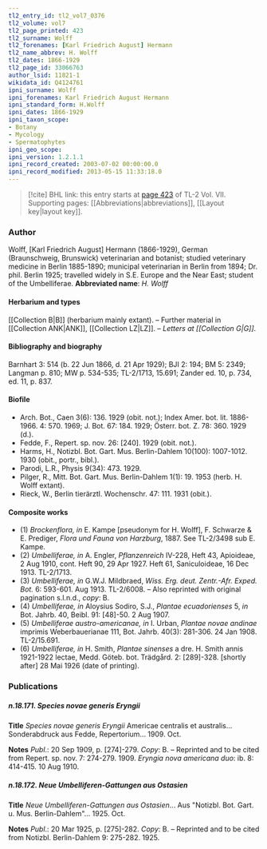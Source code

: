 ```yaml
---
tl2_entry_id: tl2_vol7_0376
tl2_volume: vol7
tl2_page_printed: 423
tl2_surname: Wolff
tl2_forenames: [Karl Friedrich August] Hermann
tl2_name_abbrev: H. Wolff
tl2_dates: 1866-1929
tl2_page_id: 33066763
author_lsid: 11821-1
wikidata_id: Q4124761
ipni_surname: Wolff
ipni_forenames: Karl Friedrich August Hermann
ipni_standard_form: H.Wolff
ipni_dates: 1866-1929
ipni_taxon_scope: 
- Botany
- Mycology
- Spermatophytes
ipni_geo_scope: 
ipni_version: 1.2.1.1
ipni_record_created: 2003-07-02 00:00:00.0
ipni_record_modified: 2013-05-15 11:33:18.0
---
```



> [!cite] BHL link: this entry starts at [page 423](https://www.biodiversitylibrary.org/page/33066763) of TL-2 Vol. VII.
> Supporting pages: [[Abbreviations|abbreviations]], [[Layout key|layout key]].

### Author

Wolff, \[Karl Friedrich August\] Hermann (1866-1929), German (Braunschweig, Brunswick) veterinarian and botanist; studied veterinary medicine in Berlin 1885-1890; municipal veterinarian in Berlin from 1894; Dr. phil. Berlin 1925; travelled widely in S.E. Europe and the Near East; student of the Umbelliferae. 
**Abbreviated name**: *H. Wolff*

#### Herbarium and types

[[Collection B|B]] (herbarium mainly extant). – Further material in [[Collection ANK|ANK]], [[Collection LZ|LZ]]. – *Letters at [[Collection G|G]]*.

#### Bibliography and biography

Barnhart 3: 514 (b. 22 Jun 1866, d. 21 Apr 1929); BJI 2: 194; BM 5: 2349; Langman p. 810; MW p. 534-535; TL-2/1713, 15.691; Zander ed. 10, p. 734, ed. 11, p. 837.

#### Biofile

- Arch. Bot., Caen 3(6): 136. 1929 (obit. not.); Index Amer. bot. lit. 1886-1966. 4: 570. 1969; J. Bot. 67: 184. 1929; Österr. bot. Z. 78: 360. 1929 (d.).
- Fedde, F., Repert. sp. nov. 26: \[240\]. 1929 (obit. not.).
- Harms, H., Notizbl. Bot. Gart. Mus. Berlin-Dahlem 10(100): 1007-1012. 1930 (obit., portr., bibl.).
- Parodi, L.R., Physis 9(34): 473. 1929.
- Pilger, R., Mitt. Bot. Gart. Mus. Berlin-Dahlem 1(1): 19. 1953 (herb. H. Wolff extant).
- Rieck, W., Berlin tierärztl. Wochenschr. 47: 111. 1931 (obit.).

#### Composite works

- (1) *Brockenflora, in* E. Kampe \[pseudonym for H. Wolff\], F. Schwarze & E. Prediger, *Flora und Fauna von Harzburg*, 1887. See TL-2/3498 sub E. Kampe.
- (2) *Umbelliferae, in* A. Engler, *Pflanzenreich* IV-228, Heft 43, Apioideae, 2 Aug 1910, cont. Heft 90, 29 Apr 1927. Heft 61, Saniculoideae, 16 Dec 1913. TL-2/1713.
- (3) *Umbelliferae, in* G.W.J. Mildbraed, *Wiss. Erg. deut. Zentr.-Afr. Exped. Bot.* 6: 593-601. Aug 1913. TL-2/6008. – Also reprinted with original pagination s.l.n.d., *copy*: B.
- (4) *Umbelliferae, in* Aloysius Sodiro, S.J., *Plantae ecuadorienses* 5, *in* Bot. Jahrb. 40, Beibl. 91: \[48\]-50. 2 Aug 1907.
- (5) *Umbelliferae austro-americanae, in* I. Urban, *Plantae novae andinae* imprimis Weberbauerianae 111, Bot. Jahrb. 40(3): 281-306. 24 Jan 1908. TL-2/15.691.
- (6) *Umbelliferae, in* H. Smith, *Plantae sinenses* a dre. H. Smith annis 1921-1922 lectae, Medd. Göteb. bot. Trädgård. 2: \[289\]-328. \[shortly after\] 28 Mai 1926 (date of printing).

### Publications

##### n.18.171. Species novae generis Eryngii

**Title**
*Species novae generis Eryngii* Americae centralis et australis... Sonderabdruck aus Fedde, Repertorium... 1909. Oct.

**Notes**
*Publ*.: 20 Sep 1909, p. \[274\]-279. *Copy*: B. – Reprinted and to be cited from Repert. sp. nov. 7: 274-279. 1909.
*Eryngia nova americana duo*: ib. 8: 414-415. 10 Aug 1910.

##### n.18.172. Neue Umbelliferen-Gattungen aus Ostasien

**Title**
*Neue Umbelliferen-Gattungen aus Ostasien*... Aus "Notizbl. Bot. Gart. u. Mus. Berlin-Dahlem"... 1925. Oct.

**Notes**
*Publ*.: 20 Mar 1925, p. \[275\]-282. *Copy*: B. – Reprinted and to be cited from Notizbl. Berlin-Dahlem 9: 275-282. 1925.


